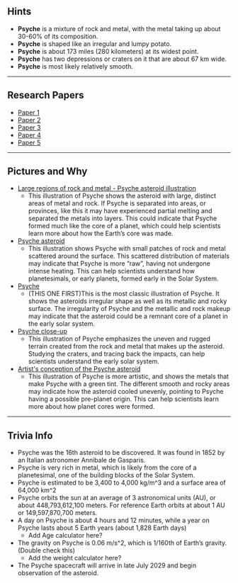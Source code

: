 ## Hints

- **Psyche** is a mixture of rock and metal, with the metal taking up about 30-60% of its composition.
- **Psyche** is shaped like an irregular and lumpy potato.
- **Psyche** is about 173 miles (280 kilometers) at its widest point.
- **Psyche** has two depressions or craters on it that are about 67 km wide.
- **Psyche** is most likely relatively smooth.

---

## Research Papers

- [Paper 1](https://drive.google.com/file/d/1qYrzBaOg2HEFOOoFZNPTfTWzif-Z6Pqf/view?usp=sharing)
- [Paper 2](https://drive.google.com/file/d/1Tdev5Hs9UMGVqa39lWDOvxuTG8B91RCe/view?usp=sharing)
- [Paper 3](https://drive.google.com/file/d/1mXbZoDNDw9NaSCJOAWnLXfiuaLANeiMV/view?usp=sharing)
- [Paper 4](https://drive.google.com/file/d/1dbd3de7FrVF2__CuEdQkx2DeOlQbR20_/view?usp=sharing)
- [Paper 5](https://drive.google.com/file/d/1ov35GPrwLU681KTuzZX-pUo-hMGDIIQP/view?usp=sharing)

---

## Pictures and Why

- [Large regions of rock and metal - Psyche asteroid illustration](https://psyche.asu.edu/gallery/large-regions-of-rock-and-metal-psyche-asteroid-illustration/)
  - This illustration of Psyche shows the asteroid with large, distinct areas of metal and rock. If Psyche is separated into areas, or provinces, like this it may have experienced partial melting and separated the metals into layers. This could indicate that Psyche formed much like the core of a planet, which could help scientists learn more about how the Earth’s core was made. 
- [Psyche asteroid](https://psyche.asu.edu/gallery/psyche-asteroid/)
  - This illustration shows Psyche with small patches of rock and metal scattered around the surface. This scattered distribution of materials may indicate that Psyche is more “raw”, having not undergone intense heating. This can help scientists understand how planetesimals, or early planets, formed early in the Solar System. 
- [Psyche](https://psyche.asu.edu/gallery/psyche/)
  - (THIS ONE FIRST)This is the most classic illustration of Psyche. It shows the asteroids irregular shape as well as its metallic and rocky surface. The irregularity of Psyche and the metallic and rock makeup may indicate that the asteroid could be a remnant core of a planet in the early solar system. 
- [Psyche close-up](https://psyche.asu.edu/gallery/psyche-close-up/)
  - This illustration of Psyche emphasizes the uneven and rugged terrain created from the rock and metal that makes up the asteroid. Studying the craters, and tracing back the impacts, can help scientists understand the early solar system. 
- [Artist's conception of the Psyche asteroid](https://psyche.asu.edu/gallery/artists-conception-of-the-psyche-asteroid/)
  - This illustration of Psyche is more artistic, and shows the metals that make Psyche with a green tint. The different smooth and rocky areas may indicate how the asteroid cooled unevenly, pointing to Psyche having a possible pre-planet origin. This can help scientists learn more about how planet cores were formed. 

---

## Trivia Info

- Psyche was the 16th asteroid to be discovered. It was found in 1852 by an Italian astronomer Annibale de Gasparis. 
- Psyche is very rich in metal, which is likely from the core of a planetesimal, one of the building blocks of the Solar System. 
- Psyche is estimated to be 3,400 to 4,000 kg/m^3 and a surface area of 64,000 km^2
- Psyche orbits the sun at an average of 3 astronomical units (AU), or about 448,793,612,100 meters. For reference Earth orbits at about 1 AU or 149,597,870,700 meters. 
- A day on Psyche is about 4 hours and 12 minutes, while a year on Psyche lasts about 5 Earth years (about 1,828 Earth days)
  - Add Age calculator here?
- The gravity on Psyche is 0.06 m/s^2, which is 1/160th of Earth’s gravity. (Double check this)
  - Add the weight calculator here?
- The Psyche spacecraft will arrive in late July 2029 and begin observation of the asteroid.

